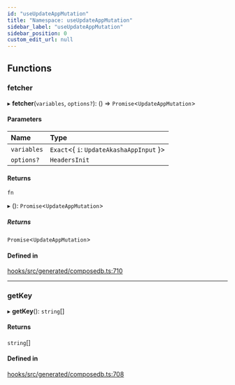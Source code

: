 ```yaml
---
id: "useUpdateAppMutation"
title: "Namespace: useUpdateAppMutation"
sidebar_label: "useUpdateAppMutation"
sidebar_position: 0
custom_edit_url: null
---
```


## Functions

### fetcher

▸ **fetcher**(`variables`, `options?`): () => `Promise`<`UpdateAppMutation`\>

#### Parameters

| Name | Type |
| :------ | :------ |
| `variables` | `Exact`<{ `i`: `UpdateAkashaAppInput`  }\> |
| `options?` | `HeadersInit` |

#### Returns

`fn`

▸ (): `Promise`<`UpdateAppMutation`\>

##### Returns

`Promise`<`UpdateAppMutation`\>

#### Defined in

[hooks/src/generated/composedb.ts:710](https://github.com/AKASHAorg/akasha-core/blob/6ca157f7/libs/hooks/src/generated/composedb.ts#L710)

___

### getKey

▸ **getKey**(): `string`[]

#### Returns

`string`[]

#### Defined in

[hooks/src/generated/composedb.ts:708](https://github.com/AKASHAorg/akasha-core/blob/6ca157f7/libs/hooks/src/generated/composedb.ts#L708)
